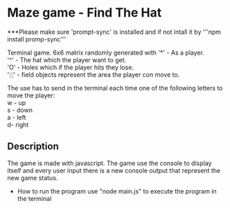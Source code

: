 # Maze game - Find The Hat

***Please make sure 'prompt-sync' is installed and if not intall it by '''npm install promp-sync'''

Terminal game.
6x6 matrix randomly generated with 
'*' - As a player.<br />
'^' - The hat which the player want to get.<br />
'O' - Holes which if the player hits they lose.<br />
'░' - field objects represent the area the player con move to.<br />

The use has to send in the terminal each time one of the following letters to move the player:<br />
w - up<br />
s - down<br />
a - left<br />
d- right<br />


## Description
The game is made with javascript.
The game use the console to display itself and every user input there is a new console output that represent the new game status.






* How to run the program
use "node main.js" to execute the program in the terminal

